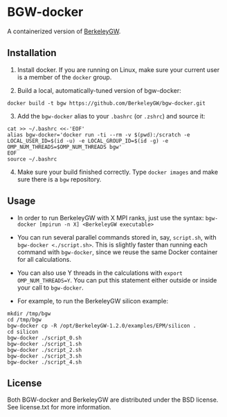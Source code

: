 BGW-docker
==========

A containerized version of [BerkeleyGW](http://berkeleygw.org).


Installation
------------

1. Install docker. If you are running on Linux, make sure your current user is a member of the `docker` group.

2. Build a local, automatically-tuned version of bgw-docker:
```
docker build -t bgw https://github.com/BerkeleyGW/bgw-docker.git
```

3. Add the `bgw-docker` alias to your `.bashrc` (or `.zshrc`) and source it:
```
cat >> ~/.bashrc <<-'EOF'
alias bgw-docker='docker run -ti --rm -v $(pwd):/scratch -e LOCAL_USER_ID=$(id -u) -e LOCAL_GROUP_ID=$(id -g) -e OMP_NUM_THREADS=$OMP_NUM_THREADS bgw'
EOF
source ~/.bashrc
```

4. Make sure your build finished correctly. Type `docker images` and make sure there is a `bgw` repository.


Usage
-----

* In order to run BerkeleyGW with X MPI ranks, just use the syntax:
`bgw-docker [mpirun -n X] <BerkeleyGW executable>`

* You can run several parallel commands stored in, say, `script.sh`, with
`bgw-docker <./script.sh>`. This is slightly faster than running each command
with `bgw-docker`, since we reuse the same Docker container for all calculations.

* You can also use Y threads in the calculations with `export OMP_NUM_THREADS=Y`.
You can put this statement either outside or inside your call to `bgw-docker`.

* For example, to run the BerkeleyGW silicon example:
```
mkdir /tmp/bgw
cd /tmp/bgw
bgw-docker cp -R /opt/BerkeleyGW-1.2.0/examples/EPM/silicon .
cd silicon
bgw-docker ./script_0.sh
bgw-docker ./script_1.sh
bgw-docker ./script_2.sh
bgw-docker ./script_3.sh
bgw-docker ./script_4.sh
```


License
-------

Both BGW-docker and BerkeleyGW are distributed under the BSD license.
See license.txt for more information.
